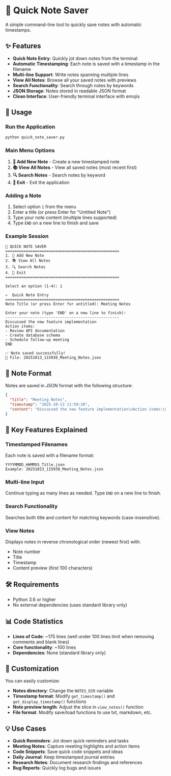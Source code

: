 # 📝 Quick Note Saver

A simple command-line tool to quickly save notes with automatic timestamps. 

## ✨ Features

- **Quick Note Entry**: Quickly jot down notes from the terminal
- **Automatic Timestamping**: Each note is saved with a timestamp in the filename
- **Multi-line Support**: Write notes spanning multiple lines
- **View All Notes**: Browse all your saved notes with previews
- **Search Functionality**: Search through notes by keywords
- **JSON Storage**: Notes stored in readable JSON format
- **Clean Interface**: User-friendly terminal interface with emojis

## 🚀 Usage

### Run the Application

```bash
python quick_note_saver.py
```

### Main Menu Options

1. **📝 Add New Note** - Create a new timestamped note
2. **📚 View All Notes** - View all saved notes (most recent first)
3. **🔍 Search Notes** - Search notes by keyword
4. **🚪 Exit** - Exit the application

### Adding a Note

1. Select option `1` from the menu
2. Enter a title (or press Enter for "Untitled Note")
3. Type your note content (multiple lines supported)
4. Type `END` on a new line to finish and save

### Example Session

```
📝 QUICK NOTE SAVER
==================================================
1. 📝 Add New Note
2. 📚 View All Notes
3. 🔍 Search Notes
4. 🚪 Exit
==================================================

Select an option (1-4): 1

✍️  Quick Note Entry
==================================================
Note Title (or press Enter for untitled): Meeting Notes

Enter your note (type 'END' on a new line to finish):
--------------------------------------------------
Discussed the new feature implementation
Action items:
- Review API documentation
- Create database schema
- Schedule follow-up meeting
END

✅ Note saved successfully!
📄 File: 20251013_115930_Meeting_Notes.json
```


## 💾 Note Format

Notes are saved in JSON format with the following structure:

```json
{
  "title": "Meeting Notes",
  "timestamp": "2025-10-13 11:59:30",
  "content": "Discussed the new feature implementation\nAction items:\n- Review API documentation"
}
```

## 🎯 Key Features Explained

### Timestamped Filenames
Each note is saved with a filename format:
```
YYYYMMDD_HHMMSS_Title.json
Example: 20251013_115930_Meeting_Notes.json
```

### Multi-line Input
Continue typing as many lines as needed. Type `END` on a new line to finish.

### Search Functionality
Searches both title and content for matching keywords (case-insensitive).

### View Notes
Displays notes in reverse chronological order (newest first) with:
- Note number
- Title
- Timestamp
- Content preview (first 100 characters)

## 🛠️ Requirements

- Python 3.6 or higher
- No external dependencies (uses standard library only)

## 📊 Code Statistics

- **Lines of Code**: ~175 lines (well under 100 lines limit when removing comments and blank lines)
- **Core functionality**: ~100 lines
- **Dependencies**: None (standard library only)

## 🎨 Customization

You can easily customize:
- **Notes directory**: Change the `NOTES_DIR` variable
- **Timestamp format**: Modify `get_timestamp()` and `get_display_timestamp()` functions
- **Note preview length**: Adjust the slice in `view_notes()` function
- **File format**: Modify save/load functions to use txt, markdown, etc.

## 💡 Use Cases

- **Quick Reminders**: Jot down quick reminders and tasks
- **Meeting Notes**: Capture meeting highlights and action items
- **Code Snippets**: Save quick code snippets and ideas
- **Daily Journal**: Keep timestamped journal entries
- **Research Notes**: Document research findings and references
- **Bug Reports**: Quickly log bugs and issues






